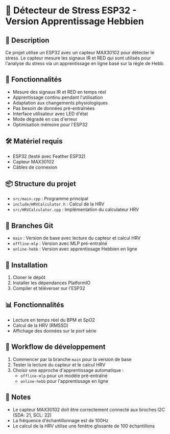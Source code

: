 # 🤖 Détecteur de Stress ESP32 - Version Apprentissage Hebbien

## 📝 Description
Ce projet utilise un ESP32 avec un capteur MAX30102 pour détecter le stress. Le capteur mesure les signaux IR et RED qui sont utilisés pour l'analyse du stress via un apprentissage en ligne basé sur la règle de Hebb.

## 🎯 Fonctionnalités
- Mesure des signaux IR et RED en temps réel
- Apprentissage continu pendant l'utilisation
- Adaptation aux changements physiologiques
- Pas besoin de données pré-entraînées
- Interface utilisateur avec LED d'état
- Mode dégradé en cas d'erreur
- Optimisation mémoire pour l'ESP32

## 🛠️ Matériel requis
- ESP32 (testé avec Feather ESP32)
- Capteur MAX30102
- Câbles de connexion

## 📦 Structure du projet
- `src/main.cpp` : Programme principal
- `include/HRVCalculator.h` : Calcul de la HRV
- `src/HRVCalculator.cpp` : Implémentation du calculateur HRV

## 🌳 Branches Git
- `main` : Version de base avec lecture du capteur et calcul HRV
- `offline-mlp` : Version avec MLP pré-entraîné
- `online-hebb` : Version avec apprentissage Hebbien en ligne

## 🔧 Installation
1. Cloner le dépôt
2. Installer les dépendances PlatformIO
3. Compiler et téléverser sur l'ESP32

## 📊 Fonctionnalités
- Lecture en temps réel du BPM et SpO2
- Calcul de la HRV (RMSSD)
- Affichage des données sur le port série

## 🔄 Workflow de développement
1. Commencer par la branche `main` pour la version de base
2. Tester la lecture du capteur et le calcul HRV
3. Choisir une approche d'apprentissage automatique :
   - `offline-mlp` pour un modèle pré-entraîné
   - `online-hebb` pour l'apprentissage en ligne

## 📝 Notes
- Le capteur MAX30102 doit être correctement connecté aux broches I2C (SDA: 21, SCL: 22)
- La fréquence d'échantillonnage est de 100Hz
- Le calcul de la HRV utilise une fenêtre glissante de 100 échantillons 